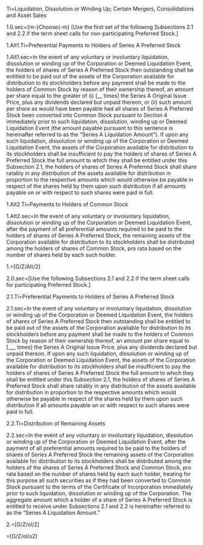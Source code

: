 Ti=Liquidation, Dissolution or Winding Up; Certain Mergers, Consolidations and Asset Sales

1.0.sec={m-}Choose{-m} [Use the first set of the following Subsections 2.1 and 2.2 if the term sheet calls for non-participating Preferred Stock.]

1.Alt1.Ti=Preferential Payments to Holders of Series A Preferred Stock

1.Alt1.sec=In the event of any voluntary or involuntary liquidation, dissolution or winding up of the Corporation or Deemed Liquidation Event, the holders of shares of Series A Preferred Stock then outstanding shall be entitled to be paid out of the assets of the Corporation available for distribution to its stockholders before any payment shall be made to the holders of Common Stock by reason of their ownership thereof, an amount per share equal to the greater of (i) [__ times] the Series A Original Issue Price, plus any dividends declared but unpaid thereon, or (ii)  such amount per share as would have been payable had all shares of Series A Preferred Stock been converted into Common Stock pursuant to Section 4 immediately prior to such liquidation, dissolution, winding up or Deemed Liquidation Event (the amount payable pursuant to this sentence is hereinafter referred to as the “Series A Liquidation Amount”).  If upon any such liquidation, dissolution or winding up of the Corporation or Deemed Liquidation Event, the assets of the Corporation available for distribution to its stockholders shall be insufficient to pay the holders of shares of Series A Preferred Stock the full amount to which they shall be entitled under this Subsection 2.1, the holders of shares of Series A Preferred Stock shall share ratably in any distribution of the assets available for distribution in proportion to the respective amounts which would otherwise be payable in respect of the shares held by them upon such distribution if all amounts payable on or with respect to such shares were paid in full.

1.Alt2.Ti=Payments to Holders of Common Stock

1.Alt2.sec=In the event of any voluntary or involuntary liquidation, dissolution or winding up of the Corporation or Deemed Liquidation Event, after the payment of all preferential amounts required to be paid to the holders of shares of Series A Preferred Stock, the remaining assets of the Corporation available for distribution to its stockholders shall be distributed among the holders of shares of Common Stock, pro rata based on the number of shares held by each such holder.

1.=[G/Z/Alt/2]

2.0.sec=[Use the following Subsections 2.1 and 2.2 if the term sheet calls for participating Preferred Stock.]

2.1.Ti=Preferential Payments to Holders of Series A Preferred Stock

2.1.sec=In the event of any voluntary or involuntary liquidation, dissolution or winding up of the Corporation or Deemed Liquidation Event, the holders of shares of Series A Preferred Stock then outstanding shall be entitled to be paid out of the assets of the Corporation available for distribution to its stockholders before any payment shall be made to the holders of Common Stock by reason of their ownership thereof, an amount per share equal to [___ times] the Series A Original Issue Price, plus any dividends declared but unpaid thereon.  If upon any such liquidation, dissolution or winding up of the Corporation or Deemed Liquidation Event, the assets of the Corporation available for distribution to its stockholders shall be insufficient to pay the holders of shares of Series A Preferred Stock the full amount to which they shall be entitled under this Subsection 2.1, the holders of shares of Series A Preferred Stock shall share ratably in any distribution of the assets available for distribution in proportion to the respective amounts which would otherwise be payable in respect of the shares held by them upon such distribution if all amounts payable on or with respect to such shares were paid in full.

2.2.Ti=Distribution of Remaining Assets

2.2.sec=In the event of any voluntary or involuntary liquidation, dissolution or winding up of the Corporation or Deemed Liquidation Event, after the payment of all preferential amounts required to be paid to the holders of shares of Series A Preferred Stock the remaining assets of the Corporation available for distribution to its stockholders shall be distributed among the holders of the shares of Series A Preferred Stock and Common Stock, pro rata based on the number of shares held by each such holder, treating for this purpose all such securities as if they had been converted to Common Stock pursuant to the terms of the Certificate of Incorporation immediately prior to such liquidation, dissolution or winding up of the Corporation.  The aggregate amount which a holder of a share of Series A Preferred Stock is entitled to receive under Subsections 2.1 and 2.2 is hereinafter referred to as the “Series A Liquidation Amount.”

2.=[G/Z/ol/2]

=[G/Z/ol/s2]
